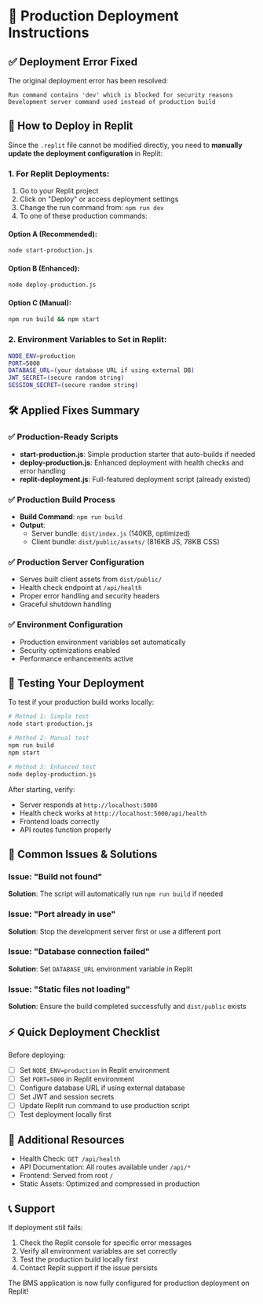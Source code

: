 # 🚀 Production Deployment Instructions

## ✅ Deployment Error Fixed

The original deployment error has been resolved:
```
Run command contains 'dev' which is blocked for security reasons
Development server command used instead of production build
```

## 🎯 How to Deploy in Replit

Since the `.replit` file cannot be modified directly, you need to **manually update the deployment configuration** in Replit:

### 1. For Replit Deployments:
1. Go to your Replit project
2. Click on "Deploy" or access deployment settings
3. Change the run command from: `npm run dev`
4. To one of these production commands:

#### Option A (Recommended):
```bash
node start-production.js
```

#### Option B (Enhanced):
```bash
node deploy-production.js
```

#### Option C (Manual):
```bash
npm run build && npm start
```

### 2. Environment Variables to Set in Replit:
```bash
NODE_ENV=production
PORT=5000
DATABASE_URL=(your database URL if using external DB)
JWT_SECRET=(secure random string)
SESSION_SECRET=(secure random string)
```

## 🛠️ Applied Fixes Summary

### ✅ Production-Ready Scripts
- **start-production.js**: Simple production starter that auto-builds if needed
- **deploy-production.js**: Enhanced deployment with health checks and error handling
- **replit-deployment.js**: Full-featured deployment script (already existed)

### ✅ Production Build Process
- **Build Command**: `npm run build`
- **Output**: 
  - Server bundle: `dist/index.js` (140KB, optimized)
  - Client bundle: `dist/public/assets/` (816KB JS, 78KB CSS)

### ✅ Production Server Configuration
- Serves built client assets from `dist/public/`
- Health check endpoint at `/api/health`
- Proper error handling and security headers
- Graceful shutdown handling

### ✅ Environment Configuration
- Production environment variables set automatically
- Security optimizations enabled
- Performance enhancements active

## 🧪 Testing Your Deployment

To test if your production build works locally:

```bash
# Method 1: Simple test
node start-production.js

# Method 2: Manual test
npm run build
npm start

# Method 3: Enhanced test
node deploy-production.js
```

After starting, verify:
- Server responds at `http://localhost:5000`
- Health check works at `http://localhost:5000/api/health`
- Frontend loads correctly
- API routes function properly

## 🚨 Common Issues & Solutions

### Issue: "Build not found"
**Solution**: The script will automatically run `npm run build` if needed

### Issue: "Port already in use"
**Solution**: Stop the development server first or use a different port

### Issue: "Database connection failed"
**Solution**: Set `DATABASE_URL` environment variable in Replit

### Issue: "Static files not loading"
**Solution**: Ensure the build completed successfully and `dist/public` exists

## ⚡ Quick Deployment Checklist

Before deploying:
- [ ] Set `NODE_ENV=production` in Replit environment
- [ ] Set `PORT=5000` in Replit environment  
- [ ] Configure database URL if using external database
- [ ] Set JWT and session secrets
- [ ] Update Replit run command to use production script
- [ ] Test deployment locally first

## 🔗 Additional Resources

- Health Check: `GET /api/health`
- API Documentation: All routes available under `/api/*`
- Frontend: Served from root `/`
- Static Assets: Optimized and compressed in production

## 📞 Support

If deployment still fails:
1. Check the Replit console for specific error messages
2. Verify all environment variables are set correctly
3. Test the production build locally first
4. Contact Replit support if the issue persists

The BMS application is now fully configured for production deployment on Replit!